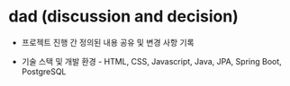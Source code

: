 # dad (discussion and decision)

- 프로젝트 진행 간 정의된 내용 공유 및 변경 사항 기록
      
- 기술 스택 및 개발 환경 - HTML, CSS, Javascript, Java, JPA, Spring Boot, PostgreSQL
